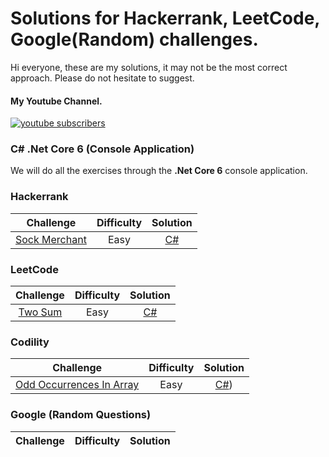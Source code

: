 # Solutions for Hackerrank, LeetCode, Google(Random) challenges.
Hi everyone, these are my solutions, it may not be the most correct approach. Please do not hesitate to suggest.

<p align="center">
<h4> My Youtube Channel. </h4>
  <a href="https://www.youtube.com/channel/UCoB3HN_hilvyM3VWPD4lqgg?sub_confirmation=1">
      <img alt="youtube subscribers" title="Subscribe to my YouTube channel" src="https://img.shields.io/youtube/channel/subscribers/UCoB3HN_hilvyM3VWPD4lqgg?style=social "Click to Subscribe""/></a>

</p>

### C# .Net Core 6 (Console Application)
<p>We will do all the exercises through the <strong>.Net Core 6</strong> console application.</p>

### Hackerrank
Challenge   |Difficulty | Solution |
:----------:|:---------:|:--------:|
[Sock Merchant](https://www.hackerrank.com/challenges/sock-merchant/problem)|Easy| [C#](https://github.com/ademguney/AlgorithmExercises/blob/main/HackerRank/Easy/SalesByMatch/Program.cs)|

### LeetCode
Challenge   |Difficulty | Solution |
:----------:|:---------:|:--------:|
[Two Sum](https://leetcode.com/problems/two-sum/)|Easy| [C#](https://github.com/ademguney/AlgorithmExercises/blob/main/LeetCode/Easy/TwoSum/Program.cs)|

### Codility
Challenge   |Difficulty | Solution |
:----------:|:---------:|:--------:|
[Odd Occurrences In Array](https://app.codility.com/programmers/lessons/2-arrays/odd_occurrences_in_array/)|Easy| [C#](https://github.com/ademguney/AlgorithmExercises/blob/main/Codility/Easy/OddOccurrencesInArray/Program.cs))|

### Google (Random Questions)
Challenge   |Difficulty | Solution |
:----------:|:---------:|:--------:|
